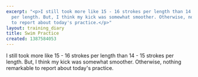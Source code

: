 ```yaml
---
excerpt: "<p>I still took more like 15 - 16 strokes per length than 14 - 15 strokes
  per length. But, I think my kick was somewhat smoother. Otherwise, nothing remarkable
  to report about today's practice.</p>"
layout: training_diary
title: Swim Practice
created: 1387584053
---
```

<p>I still took more like 15 - 16 strokes per length than 14 - 15 strokes per length. But, I think my kick was somewhat smoother. Otherwise, nothing remarkable to report about today's practice.</p>
